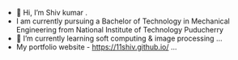 - 👋 Hi, I’m Shiv kumar .
- I am currently pursuing a Bachelor of Technology in Mechanical Engineering from National Institute of Technology Puducherry 
- 🌱 I’m currently learning soft computing & image processing ...
- My portfolio website - https://11shiv.github.io/  ...


<!---
11shiv/11shiv is a ✨ special ✨ repository because its `README.md` (this file) appears on your GitHub profile.
You can click the Preview link to take a look at your changes.
--->
 
